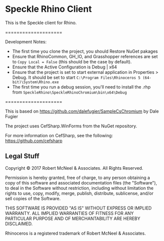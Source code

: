 Speckle Rhino Client
====================

This is the Speckle client for Rhino.

====================

Development Notes:

- The first time you clone the project, you should Restore NuGet pakages
- Ensure that RhinoCommon, GH_IO, and Grasshopper references are set to `Copy Local = False` (this should be the case by default).  
- Ensure that the Active Configuration is Debug | x64
- Ensure that the project is set to start external application in Properties > Debug.  It should be set to start `C:\Program Files\Rhinoceros 5 (64-bit)\System\Rhino.exe`
- The first time you run a debug session, you'll need to install the .rhp from `SpeckleRhino\SpeckleRhinoChromium\bin\x64\Debug`

====================

This is based on https://github.com/dalefugier/SampleCsChromium by Dale Fugier

The project uses CefSharp.WinForms from the NuGet repository.

For more information on CefSharp, see the following:
https://github.com/cefsharp

Legal Stuff
-----------
Copyright © 2017 Robert McNeel & Associates. All Rights Reserved.

Permission is hereby granted, free of charge, to any person obtaining a copy of
this software and associated documentation files (the "Software"), to deal in
the Software without restriction, including without limitation the rights to use,
copy, modify, merge, publish, distribute, sublicense, and/or sell copies of the
Software.

THIS SOFTWARE IS PROVIDED "AS IS" WITHOUT EXPRESS OR IMPLIED WARRANTY. ALL IMPLIED
WARRANTIES OF FITNESS FOR ANY PARTICULAR PURPOSE AND OF MERCHANTABILITY ARE HEREBY
DISCLAIMED.

Rhinoceros is a registered trademark of Robert McNeel & Associates.

